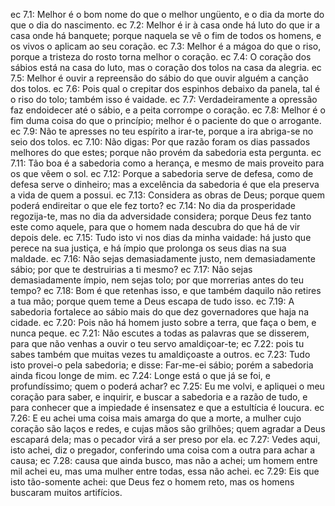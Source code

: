 ec 7.1: Melhor é o bom nome do que o melhor ungüento, e o dia da morte do que o dia do nascimento.
ec 7.2: Melhor é ir à casa onde há luto do que ir a casa onde há banquete; porque naquela se vê o fim de todos os homens, e os vivos o aplicam ao seu coração.
ec 7.3: Melhor é a mágoa do que o riso, porque a tristeza do rosto torna melhor o coração.
ec 7.4: O coração dos sábios está na casa do luto, mas o coração dos tolos na casa da alegria.
ec 7.5: Melhor é ouvir a repreensão do sábio do que ouvir alguém a canção dos tolos.
ec 7.6: Pois qual o crepitar dos espinhos debaixo da panela, tal é o riso do tolo; também isso é vaidade.
ec 7.7: Verdadeiramente a opressão faz endoidecer até o sábio, e a peita corrompe o coração.
ec 7.8: Melhor é o fim duma coisa do que o princípio; melhor é o paciente do que o arrogante.
ec 7.9: Não te apresses no teu espírito a irar-te, porque a ira abriga-se no seio dos tolos.
ec 7.10: Não digas: Por que razão foram os dias passados melhores do que estes; porque não provém da sabedoria esta pergunta.
ec 7.11: Tão boa é a sabedoria como a herança, e mesmo de mais proveito para os que vêem o sol.
ec 7.12: Porque a sabedoria serve de defesa, como de defesa serve o dinheiro; mas a excelência da sabedoria é que ela preserva a vida de quem a possui.
ec 7.13: Considera as obras de Deus; porque quem poderá endireitar o que ele fez torto?
ec 7.14: No dia da prosperidade regozija-te, mas no dia da adversidade considera; porque Deus fez tanto este como aquele, para que o homem nada descubra do que há de vir depois dele.
ec 7.15: Tudo isto vi nos dias da minha vaidade: há justo que perece na sua justiça, e há ímpio que prolonga os seus dias na sua maldade.
ec 7.16: Não sejas demasiadamente justo, nem demasiadamente sábio; por que te destruirias a ti mesmo?
ec 7.17: Não sejas demasiadamente ímpio, nem sejas tolo; por que morrerias antes do teu tempo?
ec 7.18: Bom é que retenhas isso, e que também daquilo não retires a tua mão; porque quem teme a Deus escapa de tudo isso.
ec 7.19: A sabedoria fortalece ao sábio mais do que dez governadores que haja na cidade.
ec 7.20: Pois não há homem justo sobre a terra, que faça o bem, e nunca peque.
ec 7.21: Não escutes a todas as palavras que se disserem, para que não venhas a ouvir o teu servo amaldiçoar-te;
ec 7.22: pois tu sabes também que muitas vezes tu amaldiçoaste a outros.
ec 7.23: Tudo isto provei-o pela sabedoria; e disse: Far-me-ei sábio; porém a sabedoria ainda ficou longe de mim.
ec 7.24: Longe está o que já se foi, e profundíssimo; quem o poderá achar?
ec 7.25: Eu me volvi, e apliquei o meu coração para saber, e inquirir, e buscar a sabedoria e a razão de tudo, e para conhecer que a impiedade é insensatez e que a estultícia é loucura.
ec 7.26: E eu achei uma coisa mais amarga do que a morte, a mulher cujo coração são laços e redes, e cujas mãos são grilhões; quem agradar a Deus escapará dela; mas o pecador virá a ser preso por ela.
ec 7.27: Vedes aqui, isto achei, diz o pregador, conferindo uma coisa com a outra para achar a causa;
ec 7.28: causa que ainda busco, mas não a achei; um homem entre mil achei eu, mas uma mulher entre todas, essa não achei.
ec 7.29: Eis que isto tão-somente achei: que Deus fez o homem reto, mas os homens buscaram muitos artifícios.

